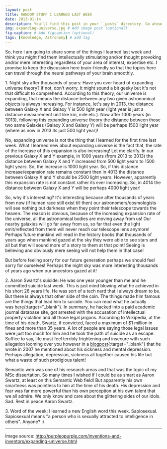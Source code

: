 ```yaml
---
layout: post
title: RANDOM STUFF I LEARNED LAST WEEK
date: 2013-01-14 
description: You’ll find this post in your `_posts` directory. Go ahead and edit it and re-build the site to see your changes. # Add post description (optional)
img: expanding-universe.jpg # Add image post (optional)
fig-caption: # Add figcaption (optional)
tags: [Knowledge, Astronomy] # add tag
---
```

So, here I am going to share some of the things I learned last week and think you might find them intellectually stimulating and/or thought provoking and/or mere interesting regardless of your area of interest, expertise etc. I promise to keep the discussion here brain-friendly so that the topics here can travel through the neural pathways of your brain smoothly.

1\. Night sky after thousands of years: Have you ever heard of expanding universe theory? If not, don't worry. It might sound a bit geeky but it's not that difficult to comprehend. According to this theory, our universe is expanding, that means the distance between any two given astronomical objects is always increasing. For instance, let's say in 2013, the distance between Galaxy X and Galaxy Y is 500 light year (light year is just a distance measurement unit like km, mile etc.). Now after 1000 years (in 3013), following this expanding universe theory the distance between those two same Galaxies (Galaxy X and Galaxy Y) will be perhaps 1500 light year (where as now in 2013 its just 500 light year)!

No, expanding universe is not the thing that I learned for the first time last week. What I learned new about expanding universe is the fact that, the rate of the increase of this expansion is also increasing! Let me clarify. In our previous Galaxy X and Y example, in 1000 years (from 2013 to 3013) the distance between Galaxy X and Y increased from 500 light years to 1500 light years. So, the increase is 1000 light year. So, if this distance increase/expansion rate remains constant then in 4013 the distance between Galaxy X and Y should be 2500 light years. However, apparently this expansion rate is not constant rather its ever increasing. So, in 4014 the distance between Galaxy X and Y will be perhaps 4000 light year!

So, why it's interesting? It's interesting because after thousands of years from now (if human race still exist till then) our astronomers/cosmologists will see nothing but darkness when they point their telescope towards the heaven. The reason is obvious, because of the increasing expansion rate of the universe, all the astronomical bodies are moving away from us! Our nearby galaxies will go far away from us, so far that even the light emit/reflected from them will never reach our telescope lens anymore! Perhaps future mankind will read in the history books that thousands of years ago when mankind gazed at the sky they were able to see stars and all but that will sound more of a story to them at that point! Seeing is believing and obviously mere seeing will not help them in that case!

But before feeling sorry for our future generation perhaps we should feel sorry for ourselves! Perhaps the night sky was more interesting thousands of years ago when our ancestors gazed at it!

2\. Aaron Swartz's suicide: He was one year younger than me and he committed suicide last week. This is just mind blowing what he achieved in his short 26 years life. He was sort of a tech nerd that I always dream to be. But there is always that other side of the coin. The things made him famous are the things that lead him to suicide. You can read what he actually was [here](http://en.wikipedia.org/wiki/Aaron_Swartz#Death){:target="_blank"}. In summary, he hacked into a paid academic journal database site, got arrested with the accusation of intellectual property violation and all those legal jargons. According to Wikipedia, at the time of his death, Swartz, if convicted, faced a maximum of $1 million in fines and more than 35 years. A lot of people are saying those legal issues were just too much for him and he took the path of suicide as an escape. Suffice to say, life must feel terribly frightening and insecure with such allegation looming over you however in a [blogpost](http://www.aaronsw.com/weblog/verysick){:target="_blank"} that he wrote in 2007 he mentioned about his sickness and mental depression. Perhaps allegation, depression, sickness all together caused his life but what a waste of such prodigious talent!

Semantic web was one of his research areas and that was the topic of my MSc dissertation. So many times I wished if I could be as smart as Aaron Swartz, at least on this Semantic Web field! But apparently his own smartness was pointless to him at the time of his death. His depression and fear was far more powerful than his own perception at his own talent that we all admire. We only know and care about the glittering sides of our idols. Sad. Rest in peace Aaron Swartz.

3\. Word of the week: I learned a new English word this week. Sapiosexual. Sapiosexual means "a person who is sexually attracted to intelligence in others". Anyone? :/

-----

Image source: http://purpleopurple.com/inventions-and-inventors/expanding-universe.html